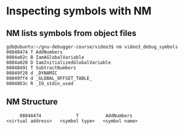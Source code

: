 # Inspecting symbols with NM

## NM lists symbols from object files
```
gdb@ubuntu:~/gnu-debugger-course/video3$ nm video3_debug_symbols 
08048474 T AddNumbers
0804a02c B IamAGlobalVariable
0804a020 D IamInitializedGlobalVariable
08048491 T SubtractNumbers
08049f28 d _DYNAMIC
08049ff4 d _GLOBAL_OFFSET_TABLE_
0804863c R _IO_stdin_used
```

## NM Structure
```
     08048474             T          AddNumbers
<virtual address>   <symbol type>   <symbol name>
```